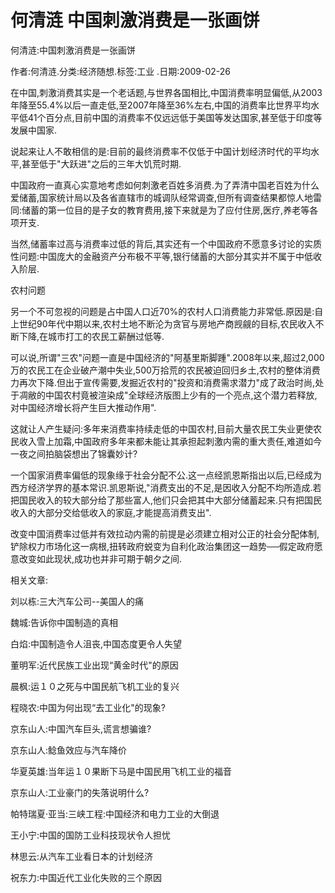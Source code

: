 # 何清涟  中国刺激消费是一张画饼    
    
何清涟:中国刺激消费是一张画饼    
作者:何清涟.分类:经济随想.标签:工业 .日期:2009-02-26    
在中国,刺激消费其实是一个老话题,与世界各国相比,中国消费率明显偏低,从2003年降至55.4%以后一直走低,至2007年降至36%左右,中国的消费率比世界平均水平低41个百分点,目前中国的消费率不仅远远低于美国等发达国家,甚至低于印度等发展中国家.    
说起来让人不敢相信的是:目前的最终消费率不仅低于中国计划经济时代的平均水平,甚至低于"大跃进"之后的三年大饥荒时期.    
中国政府一直真心实意地考虑如何刺激老百姓多消费.为了弄清中国老百姓为什么爱储蓄,国家统计局以及各省直辖市的城调队经常调查,但所有调查结果都惊人地雷同:储蓄的第一位目的是子女的教育费用,接下来就是为了应付住房,医疗,养老等各项开支.    
当然,储蓄率过高与消费率过低的背后,其实还有一个中国政府不愿意多讨论的实质性问题:中国庞大的金融资产分布极不平等,银行储蓄的大部分其实并不属于中低收入阶层.    
农村问题    
另一个不可忽视的问题是占中国人口近70%的农村人口消费能力非常低.原因是:自上世纪90年代中期以来,农村土地不断沦为贪官与房地产商觊觎的目标,农民收入不断下降,在城市打工的农民工薪酬过低等.    
可以说,所谓"三农"问题一直是中国经济的"阿基里斯脚踵".2008年以来,超过2,000万的农民工在企业破产潮中失业,500万拾荒的农民被迫回归乡土,农村的整体消费力再次下降.但出于宣传需要,发掘近农村的"投资和消费需求潜力"成了政治时尚,处于凋敝的中国农村竟被渲染成"全球经济版图上少有的一个亮点,这个潜力若释放,对中国经济增长将产生巨大推动作用".    
这就让人产生疑问:多年来消费率持续走低的中国农村,目前大量农民工失业更使农民收入雪上加霜,中国政府多年来都未能让其承担起刺激内需的重大责任,难道如今一夜之间拍脑袋想出了锦囊妙计?    
一个国家消费率偏低的现象缘于社会分配不公.这一点经凯恩斯指出以后,已经成为西方经济学界的基本常识.凯恩斯说,"消费支出的不足,是因收入分配不均所造成.若把国民收入的较大部分给了那些富人,他们只会把其中大部分储蓄起来.只有把国民收入的大部分交给低收入的家庭,才能提高消费支出".    
改变中国消费率过低并有效拉动内需的前提是必须建立相对公正的社会分配体制,铲除权力市场化这一病根,扭转政府蜕变为自利化政治集团这一趋势──假定政府愿意改变如此现状,成功也并非可期于朝夕之间.    
    
相关文章:    
刘以栋:三大汽车公司--美国人的痛    
魏城:告诉你中国制造的真相    
白焰:中国制造令人沮丧,中国态度更令人失望    
董明军:近代民族工业出现“黄金时代"的原因    
晨枫:运１０之死与中国民航飞机工业的复兴    
程晓农:中国为何出现“去工业化"的现象?    
京东山人:中国汽车巨头,谎言想骗谁?    
京东山人:鲶鱼效应与汽车降价    
华夏英雄:当年运１０果断下马是中国民用飞机工业的福音    
京东山人:工业豪门的失落说明什么?    
帕特瑞夏·亚当:三峡工程:中国经济和电力工业的大倒退    
王小宁:中国的国防工业科技现状令人担忧    
林思云:从汽车工业看日本的计划经济    
祝东力:中国近代工业化失败的三个原因